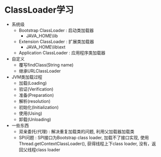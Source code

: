 # ClassLoader学习
- 系统级
    - Bootstrap ClassLoader : 启动类加载器
        - JAVA_HOME\lib
    - Extension ClassLoader : 扩展类加载器
        - JAVA_HOME\lib\ext
    - Application ClassLoader : 应用程序类加载器
- 自定义
    - 覆写findClass(String name)
    - 继承URLClassLoader
- JVM类加载过程
    - 加载(Loading)
    - 验证(Verification)
    - 准备(Preparation)
    - 解析(resolution)
    - 初始化(Initialization)
    - 使用(Using)
    - 卸载(Unloading)
- 一些东西
    - 双亲委托(代理) : 解决重复加载类的问题, 利用父加载器加载类
    - SPI问题 : SPI接口为Bootstrap class loader, 加载不了接口实现, 使用Thread.getContextClassLoader(), 获得线程上下class loader, 没有，返回父线程class loader